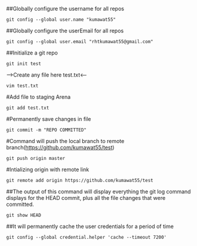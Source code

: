 ##Globally configure the username for all repos

`git config --global user.name "kumawat55"`


##Globally configure the userEmail for all repos

`git config --global user.email "rhtkumawat55@gmail.com"`

##Initialize a git repo

`git init test`

-->Create any file here test.txt<--

`vim test.txt`

#Add file to staging Arena

`git add test.txt`

#Permanently save changes in file

`git commit -m "REPO COMMITTED"`

#Command will push the local branch to remote branch(https://github.com/kumawat55/test)

`git push origin master`

#Intializing origin with remote link

`git remote add origin https://github.com/kumawat55/test`

##The output of this command will display everything the git log command displays for the HEAD commit, 
plus all the file changes that were committed.

`git show HEAD`

##It will permanently cache the user credentials for a period of time

`git config --global credential.helper 'cache --timeout 7200'`

